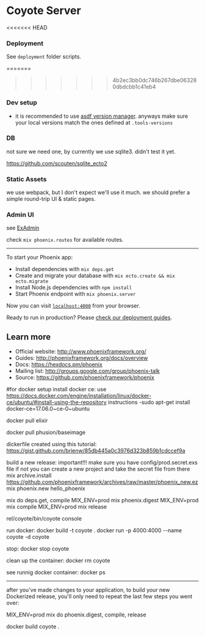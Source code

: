 # Coyote Server

<<<<<<< HEAD
### Deployment
See `deployment` folder scripts.

=======
>>>>>>> 4b2ec3bb0dc746b267dbe063280dbdcbb1c41eb4
### Dev setup

 - it is recommended to use [asdf version manager](https://github.com/asdf-vm/asdf). anyways make sure your local versions match the ones defined at `.tools-versions`

### DB

not sure we need one, by currently we use sqlite3. didn't test it yet.

https://github.com/scouten/sqlite_ecto2

### Static Assets
we use webpack, but I don't expect we'll use it much.
we should prefer a simple round-trip UI & static pages.

### Admin UI
see [ExAdmin](https://github.com/smpallen99/ex_admin)

check `mix phoenix.routes` for available routes.

------------------------------------------

To start your Phoenix app:

  * Install dependencies with `mix deps.get`
  * Create and migrate your database with `mix ecto.create && mix ecto.migrate`
  * Install Node.js dependencies with `npm install`
  * Start Phoenix endpoint with `mix phoenix.server`

Now you can visit [`localhost:4000`](http://localhost:4000) from your browser.

Ready to run in production? Please [check our deployment guides](http://www.phoenixframework.org/docs/deployment).

## Learn more

  * Official website: http://www.phoenixframework.org/
  * Guides: http://phoenixframework.org/docs/overview
  * Docs: https://hexdocs.pm/phoenix
  * Mailing list: http://groups.google.com/group/phoenix-talk
  * Source: https://github.com/phoenixframework/phoenix


#for docker setup
install docker ce: use https://docs.docker.com/engine/installation/linux/docker-ce/ubuntu/#install-using-the-repository instructions
-sudo apt-get install docker-ce=17.06.0~ce-0~ubuntu

docker pull elixir

docker pull phusion/baseimage

dickerfile created using this tutorial:
https://gist.github.com/brienw/85db445a0c3976d323b859b1cdccef9a

build a new release:
important!!! make sure you have config/prod.secret.exs file
if not you can create a new project and take the secret file from there
mix archive.install https://github.com/phoenixframework/archives/raw/master/phoenix_new.ez
mix phoenix.new hello_phoenix

mix do deps.get, compile
MIX_ENV=prod mix phoenix.digest
MIX_ENV=prod mix compile
MIX_ENV=prod mix release

rel/coyote/bin/coyote console


run docker:
docker build -t coyote .
docker run -p 4000:4000 --name coyote -d coyote

stop:
docker stop coyote

clean up the container:
docker rm coyote

see runnig docker container:
docker ps



---------------------------------
after you've made changes to your application, to build your new Dockerized release, you'll only need to repeat the last few steps you went over:

MIX_ENV=prod mix do phoenix.digest, compile, release

docker build coyote .